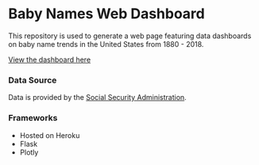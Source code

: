 # Baby Names Web Dashboard
This repository is used to generate a web page featuring data dashboards on baby name trends in the United States from 1880 - 2018.

[View the dashboard here](https://baby-names-zg.herokuapp.com)

### Data Source
Data is provided by the [Social Security Administration](https://www.ssa.gov/OACT/babynames/limits.html).

### Frameworks
* Hosted on Heroku
* Flask
* Plotly


